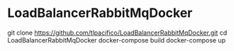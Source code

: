 # LoadBalancerRabbitMqDocker
git clone https://github.com/tlpacifico/LoadBalancerRabbitMqDocker.git
cd LoadBalancerRabbitMqDocker
docker-compose build
docker-compose up 
